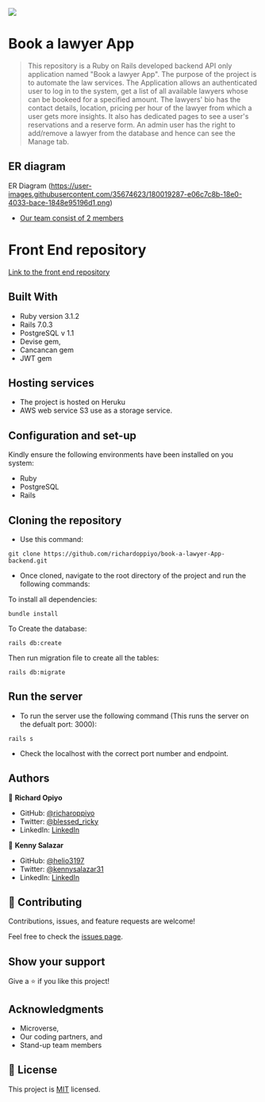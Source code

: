 ![](https://img.shields.io/badge/Microverse-blueviolet)

# Book a lawyer App

> This repository is a Ruby on Rails developed backend API only application  named "Book a lawyer App". The purpose of the project is to automate the law services. The Application allows an authenticated user to log in to the system, get a list of all available lawyers whose can be bookeed for a specified amount. The lawyers' bio has the contact details, location, pricing per hour of the lawyer from which a user gets more insights. It also has dedicated pages to see a user's reservations and a reserve form. An admin user has the right to add/remove a lawyer from the database and hence can see the Manage tab.


## ER diagram

ER Diagram (https://user-images.githubusercontent.com/35674623/180019287-e06c7c8b-18e0-4033-bace-1848e95196d1.png)


- [Our team consist of 2 members](#authors)

# Front End repository

[Link to the front end repository](https://github.com/helio3197/book-a-lawyer-App-frontend)


## Built With

- Ruby version 3.1.2
- Rails 7.0.3
- PostgreSQL v 1.1
- Devise gem, 
- Cancancan gem 
- JWT gem

## Hosting services

- The project is hosted on Heruku
- AWS web service S3 use as a storage service.


## Configuration and set-up

Kindly ensure the following environments have been installed on you system:
+ Ruby
+ PostgreSQL
+ Rails

## Cloning the repository
- Use this command:

```
git clone https://github.com/richardoppiyo/book-a-lawyer-App-backend.git
```

- Once cloned, navigate to the root directory of the project and run the following commands:

To install all dependencies:

```
bundle install
```

To Create the database:

```
rails db:create
```

Then run migration file to create all the tables:

```
rails db:migrate
```

## Run the server

- To run the server use the following command (This runs the server on the defualt port: 3000):

```
rails s
```

- Check the localhost with the correct port number and endpoint.


## Authors

👤 **Richard Opiyo**

- GitHub: [@richaroppiyo](https://github.com/richardoppiyo)
- Twitter: [@blessed_ricky](https://twitter.com/blessed_ricky)
- LinkedIn: [LinkedIn](https://www.linkedin.com/in/richardoppiyo/)


👤 **Kenny Salazar**

- GitHub: [@helio3197](https://github.com/helio3197)
- Twitter: [@kennysalazar31](https://twitter.com/kennysalazar31)
- LinkedIn: [LinkedIn](https://linkedin.com/in/kenny-salazar-1a1687110)


## 🤝 Contributing

Contributions, issues, and feature requests are welcome!

Feel free to check the [issues page](../../issues/).

## Show your support

Give a ⭐️ if you like this project!

## Acknowledgments

- Microverse,
- Our coding partners, and
- Stand-up team members

## 📝 License

This project is [MIT](./LICENSE) licensed.
